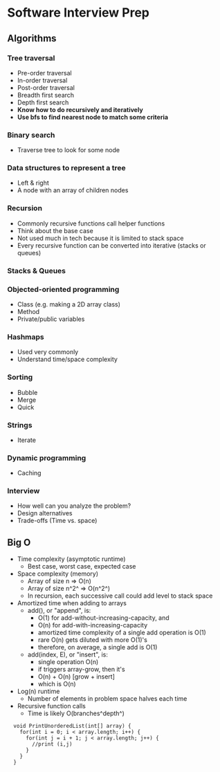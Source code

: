 # Software Interview Prep

## Algorithms

### Tree traversal
- Pre-order traversal
- In-order traversal
- Post-order traversal
- Breadth first search
- Depth first search
- **Know how to do recursively and iteratively**
- **Use bfs to find nearest node to match some criteria**

### Binary search
- Traverse tree to look for some node

### Data structures to represent a tree
- Left & right
- A node with an array of children nodes

### Recursion
- Commonly recursive functions call helper functions
- Think about the base case
- Not used much in tech because it is limited to stack space
- Every recursive function can be converted into iterative (stacks or queues)

### Stacks & Queues


### Objected-oriented programming
- Class (e.g. making a 2D array class)
- Method
- Private/public variables

### Hashmaps
- Used very commonly
- Understand time/space complexity

### Sorting
- Bubble
- Merge
- Quick

### Strings
- Iterate

### Dynamic programming
- Caching

### Interview
- How well can you analyze the problem?
- Design alternatives
- Trade-offs (Time vs. space)

## Big O
- Time complexity (asymptotic runtime)
  - Best case, worst case, expected case
- Space complexity (memory)
  - Array of size n => O(n)
  - Array of size n^2^ => O(n^2^)
  - In recursion, each successive call could add level to stack space
- Amortized time when adding to arrays
  - add(), or "append", is:
    - O(1) for add-without-increasing-capacity, and
    - O(n) for add-with-increasing-capacity
    - amortized time complexity of a single add operation is O(1)
    - rare O(n) gets diluted with more O(1)'s
    - therefore, on average, a single add is O(1)
  - add(index, E), or "insert", is:
    - single operation O(n)
    - if triggers array-grow, then it's
    - O(n) + O(n) [grow + insert]
    - which is O(n)
- Log(n) runtime
  - Number of elements in problem space halves each time
- Recursive function calls
  - Time is likely O(branches^depth^)
```
  void PrintUnorderedList(int[] array) {
    for(int i = 0; i < array.length; i++) {
      for(int j = i + 1; j < array.length; j++) {
        //print (i,j)
      }
    }
  }
```

